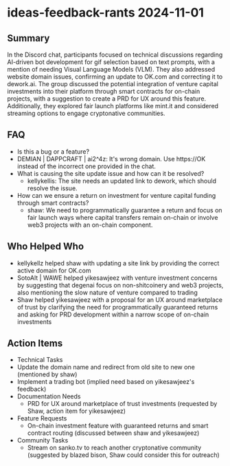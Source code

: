 # ideas-feedback-rants 2024-11-01

## Summary
 In the Discord chat, participants focused on technical discussions regarding AI-driven bot development for gif selection based on text prompts, with a mention of needing Visual Language Models (VLM). They also addressed website domain issues, confirming an update to OK.com and correcting it to dework.ai. The group discussed the potential integration of venture capital investments into their platform through smart contracts for on-chain projects, with a suggestion to create a PRD for UX around this feature. Additionally, they explored fair launch platforms like mint.it and considered streaming options to engage cryptonative communities.

## FAQ
 - Is this a bug or a feature?
  - DEMIAN | DAPPCRAFT | ai2^4z: It's wrong domain. Use https://OK instead of the incorrect one provided in the chat.
- What is causing the site update issue and how can it be resolved?
  - kellykellis: The site needs an updated link to dework, which should resolve the issue.
- How can we ensure a return on investment for venture capital funding through smart contracts?
  - shaw: We need to programmatically guarantee a return and focus on fair launch ways where capital transfers remain on-chain or involve web3 projects with an on-chain component.

## Who Helped Who
 - kellykellz helped shaw with updating a site link by providing the correct active domain for OK.com
- SotoAlt | WAWE helped yikesawjeez with venture investment concerns by suggesting that degenai focus on non-shitcoinery and web3 projects, also mentioning the slow nature of venture compared to trading
- Shaw helped yikesawjeez with a proposal for an UX around marketplace of trust by clarifying the need for programmatically guaranteed returns and asking for PRD development within a narrow scope of on-chain investments

## Action Items
 - Technical Tasks
  - Update the domain name and redirect from old site to new one (mentioned by shaw)
  - Implement a trading bot (implied need based on yikesawjeez's feedback)
- Documentation Needs
  - PRD for UX around marketplace of trust investments (requested by Shaw, action item for yikesawjeez)
- Feature Requests
  - On-chain investment feature with guaranteed returns and smart contract routing (discussed between shaw and yikesawjeez)
- Community Tasks
  - Stream on sanko.tv to reach another cryptonative community (suggested by blazed bison, Shaw could consider this for outreach)

